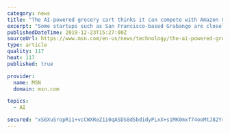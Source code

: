 ```yaml
---
category: news
title: "The AI-powered grocery cart thinks it can compete with Amazon Go"
excerpt: "Some startups such as San Francisco-based Grabango are closely mimicking Amazon's approach of using AI-powered cameras mounted ... easier to add technology to the shopping cart than to an entire store. Amazon's Go stores rely on hundreds of cameras in ..."
publishedDateTime: 2019-12-23T15:27:00Z
sourceUrl: https://www.msn.com/en-us/news/technology/the-ai-powered-grocery-cart-thinks-it-can-compete-with-amazon-go/ar-BBYh4jS
type: article
quality: 117
heat: 117
published: true

provider:
  name: MSN
  domain: msn.com

topics:
  - AI

secured: "xS6XuSropRi1+vcCWXReZ1i0qASDS8dSbdidyPLxX+siMK0mxf74ooMtJ82YrCi9mA4tOrsAyq09QU4caukot0+Nja5eFSJtawE5KqMUaS6NZ28evKoNc9Hiifc8tUToTig2eqf4YFjxXQLU6y/YhD9YGWtBr9lyfkYyXUcvKXSMUO2oYmxk9jgSdAmulDgIPlij4DCsO1dv8bS/E4QKXtbObJKgZ+EcyUBg5KVC1d1YIYkaVrVVSxXf1T6kzhA+4QwulckRX3u0Y+8WgPX1+A==;IfXP5regXlRcosfhHccgLA=="
---
```


